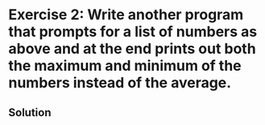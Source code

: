# Exercise 2: Write another program that prompts for a list of numbers as above and at the end prints out both the maximum and minimum of the numbers instead of the average.
## Solution
